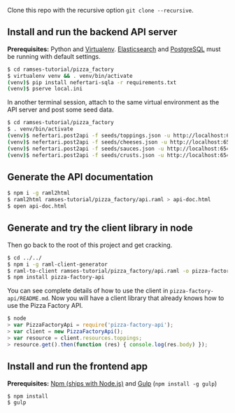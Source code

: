 Clone this repo with the recursive option `git clone --recursive`.


Install and run the backend API server
--------------------------------------

**Prerequisites:** Python and [Virtualenv](https://virtualenv.pypa.io/en/latest/installation.html). [Elasticsearch](https://www.elastic.co/guide/en/elasticsearch/guide/current/_installing_elasticsearch.html) and [PostgreSQL](http://www.postgresql.org/download/) must be running with default settings.

```sh
$ cd ramses-tutorial/pizza_factory
$ virtualenv venv && . venv/bin/activate
(venv)$ pip install nefertari-sqla -r requirements.txt
(venv)$ pserve local.ini
```

In another terminal session, attach to the same virtual environment as the API server and post some seed data.

```sh
$ cd ramses-tutorial/pizza_factory
$ . venv/bin/activate
(venv)$ nefertari.post2api -f seeds/toppings.json -u http://localhost:6543/api/toppings
(venv)$ nefertari.post2api -f seeds/cheeses.json -u http://localhost:6543/api/cheeses
(venv)$ nefertari.post2api -f seeds/sauces.json -u http://localhost:6543/api/sauces
(venv)$ nefertari.post2api -f seeds/crusts.json -u http://localhost:6543/api/crusts
```


Generate the API documentation
------------------------------
```sh
$ npm i -g raml2html
$ raml2html ramses-tutorial/pizza_factory/api.raml > api-doc.html
$ open api-doc.html
```


Generate and try the client library in node
-------------------------------------------

Then go back to the root of this project and get cracking.

```sh
$ cd ../../
$ npm i -g raml-client-generator
$ raml-to-client ramses-tutorial/pizza_factory/api.raml -o pizza-factory-api -l javascript
$ npm install pizza-factory-api
```

You can see complete details of how to use the client in `pizza-factory-api/README.md`. Now you will have a client library that already knows how to use the Pizza Factory API.

```js
$ node
> var PizzaFactoryApi = require('pizza-factory-api');
> var client = new PizzaFactoryApi();
> var resource = client.resources.toppings;
> resource.get().then(function (res) { console.log(res.body) });
```


Install and run the frontend app
--------------------------------

**Prerequisites:** [Npm (ships with Node.js)](https://github.com/joyent/node/wiki/installing-node.js-via-package-manager) and [Gulp](http://gulpjs.com/) (`npm install -g gulp`)

```sh
$ npm install
$ gulp
```
